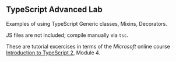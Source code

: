 ## TypeScript Advanced Lab

Examples of using TypeScript Generic classes, Mixins, Decorators.

JS files are not included; compile manually via `tsc`.

These are tutorial excercises in terms of the _Microsoft_ online course [Introduction to TypeScript 2](https://www.edx.org/course/introduction-to-typescript-2), Module 4.